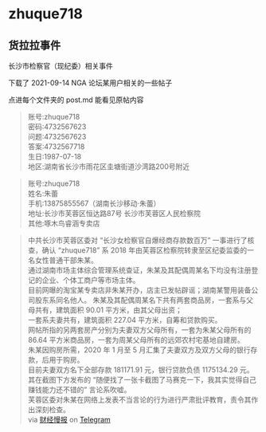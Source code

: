 # zhuque718
## 货拉拉事件


长沙市检察官（现纪委）相关事件

下载了 2021-09-14 NGA 论坛某用户相关的一些帖子

点进每个文件夹的 post.md 能看见原帖内容


>账号:zhuque718<br>
>密码:4732567623<br>
>问题:4732567623<br>
>答案:4732567718<br>
>生日:1987-07-18<br>
>地区:湖南省长沙市雨花区圭塘街道沙湾路200号附近<br>

>账号:zhuque718<br>
>姓名:朱蕾<br>
>手机:13875855567（湖南长沙移动·朱蕾）<br>
>地址:长沙市芙蓉区恒达路87号 长沙市芙蓉区人民检察院<br>
>其他:啄木鸟睿涵专卖店<br>


>中共长沙市芙蓉区委对 “长沙女检察官自爆经商存款数百万” 一事进行了核查，确认 “zhuque718” 系 2018 年由芙蓉区检察院转隶至区纪委监委的一名女性普通干部朱某。<br>
>通过湖南市场主体综合管理系统查证，朱某及其配偶周某名下均没有注册登记的企业、个体工商户等市场主体。<br>目前网曝的淘宝某专卖店非朱某开办，店主已发帖辟谣；湖南某警用装备公司股东系同名他人。
>朱某及其配偶周某名下共有两套商品房，一套系与父母共有，建筑面积 90.01 平方米，由其父母出资；<br>一套系夫妻共有，建筑面积 227.04 平方米，自筹和贷款购买。<br>网帖所指的另两套房产分别为夫妻双方父母所有，一套为朱某父母所有的 86.64 平方米商品房，一套为周某父母所有的远郊农村宅基地自建房。<br>朱某因购房所需，2020 年 1 月至 5 月汇集了夫妻双方及双方父母的银行存款，后用于购房。<br>目前夫妻双方名下全部存款 181171.91 元，银行贷款负债 1175134.29 元。<br>其在截图下方发布的 “随便找了一张卡截图了马赛克一下，我其实觉得自己赚钱能力还不错的” 言论系吹嘘。<br>
>芙蓉区委对朱某在网络上发表不当言论的行为进行严肃批评教育，责令其作出深刻检查。<br>
>via [财经慢报](https://t.me/Financial_Express/529294) on [Telegram](https://telegram.org/)
